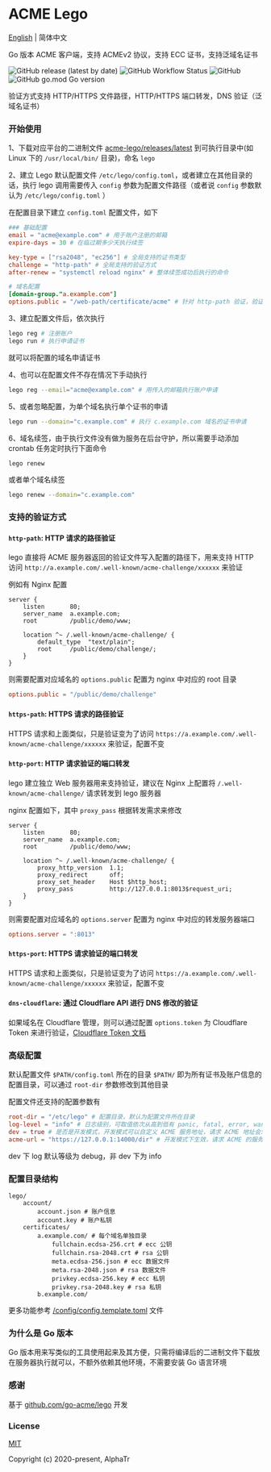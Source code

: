 # ACME Lego

[English](./readme.md) | 简体中文

Go 版本 ACME 客户端，支持 ACMEv2 协议，支持 ECC 证书，支持泛域名证书

![GitHub release (latest by date)](https://img.shields.io/github/v/release/alphatr/acme-lego?label=acme-lego&style=flat-square)
![GitHub Workflow Status](https://img.shields.io/github/workflow/status/alphatr/acme-lego/Build-Release?style=flat-square)
![GitHub](https://img.shields.io/github/license/alphatr/acme-lego?style=flat-square)
![GitHub go.mod Go version](https://img.shields.io/github/go-mod/go-version/alphatr/acme-lego?style=flat-square)

验证方式支持 HTTP/HTTPS 文件路径，HTTP/HTTPS 端口转发，DNS 验证（泛域名证书）

### 开始使用

1、下载对应平台的二进制文件 [acme-lego/releases/latest](https://github.com/alphatr/acme-lego/releases/latest) 到可执行目录中(如 Linux 下的 `/usr/local/bin/` 目录)，命名 `lego`

2、建立 Lego 默认配置文件 `/etc/lego/config.toml`，或者建立在其他目录的话，执行 lego 调用需要传入 `config` 参数为配置文件路径（或者说 `config` 参数默认为 `/etc/lego/config.toml` ）

在配置目录下建立 `config.toml` 配置文件，如下

```toml
### 基础配置
email = "acme@example.com" # 用于账户注册的邮箱
expire-days = 30 # 在临过期多少天执行续签

key-type = ["rsa2048", "ec256"] # 全局支持的证书类型
challenge = "http-path" # 全局支持的验证方式
after-renew = "systemctl reload nginx" # 整体续签成功后执行的命令

# 域名配置
[domain-group."a.example.com"]
options.public = "/web-path/certificate/acme" # 针对 http-path 验证，验证文件的位置
```

3、建立配置文件后，依次执行

```bash
lego reg # 注册账户
lego run # 执行申请证书
```

就可以将配置的域名申请证书

4、也可以在配置文件不存在情况下手动执行

```bash
lego reg --email="acme@example.com" # 用传入的邮箱执行账户申请
```

5、或者忽略配置，为单个域名执行单个证书的申请

```bash
lego run --domain="c.example.com" # 执行 c.example.com 域名的证书申请
```

6、域名续签，由于执行文件没有做为服务在后台守护，所以需要手动添加 crontab 任务定时执行下面命令

```bash
lego renew
```

或者单个域名续签

```bash
lego renew --domain="c.example.com"
```

### 支持的验证方式

#### `http-path`: HTTP 请求的路径验证

lego 直接将 ACME 服务器返回的验证文件写入配置的路径下，用来支持 HTTP 访问 `http://a.example.com/.well-known/acme-challenge/xxxxxx` 来验证

例如有 Nginx 配置

```nginx
server {
    listen       80;
    server_name  a.example.com;
    root         /public/demo/www;

    location ^~ /.well-known/acme-challenge/ {
        default_type  "text/plain";
        root     /public/demo/challenge/;
    }
}
```

则需要配置对应域名的 `options.public` 配置为 nginx 中对应的 root 目录

```toml
options.public = "/public/demo/challenge"
```

#### `https-path`: HTTPS 请求的路径验证

HTTPS 请求和上面类似，只是验证变为了访问 `https://a.example.com/.well-known/acme-challenge/xxxxxx` 来验证，配置不变

#### `http-port`: HTTP 请求验证的端口转发

lego 建立独立 Web 服务器用来支持验证，建议在 Nginx 上配置将 `/.well-known/acme-challenge/` 请求转发到 lego 服务器

nginx 配置如下，其中 `proxy_pass` 根据转发需求来修改

```
server {
    listen       80;
    server_name  a.example.com;
    root         /public/demo/www;

    location ^~ /.well-known/acme-challenge/ {
        proxy_http_version  1.1;
        proxy_redirect      off;
        proxy_set_header    Host $http_host;
        proxy_pass          http://127.0.0.1:8013$request_uri;
    }
}
```

则需要配置对应域名的 `options.server` 配置为 nginx 中对应的转发服务器端口

```toml
options.server = ":8013"
```

#### `https-port`: HTTPS 请求验证的端口转发

HTTPS 请求和上面类似，只是验证变为了访问 `https://a.example.com/.well-known/acme-challenge/xxxxxx` 来验证，配置不变

#### `dns-cloudflare`: 通过 Cloudflare API 进行 DNS 修改的验证

如果域名在 Cloudflare 管理，则可以通过配置 `options.token` 为 Cloudflare Token 来进行验证，[Cloudflare Token 文档](https://blog.cloudflare.com/api-tokens-general-availability/)

### 高级配置

默认配置文件 `$PATH/config.toml` 所在的目录 `$PATH/` 即为所有证书及账户信息的配置目录，可以通过 `root-dir` 参数修改到其他目录

配置文件还支持的配置参数有

```toml
root-dir = "/etc/lego" # 配置目录，默认为配置文件所在目录
log-level = "info" # 日志级别，可取值依次从高到低有 panic, fatal, error, warn, info, debug
dev = true # 是否是开发模式，开发模式可以自定义 ACME 服务地址，请求 ACME 地址会忽略 HTTPS 的证书验证
acme-url = "https://127.0.0.1:14000/dir" # 开发模式下生效，请求 ACME 的服务地址
```

dev 下 log 默认等级为 debug，非 dev 下为 info

### 配置目录结构

```
lego/
    account/
        account.json # 账户信息
        account.key # 账户私钥
    certificates/
        a.example.com/ # 每个域名单独目录
            fullchain.ecdsa-256.crt # ecc 公钥
            fullchain.rsa-2048.crt # rsa 公钥
            meta.ecdsa-256.json # ecc 数据文件
            meta.rsa-2048.json # rsa 数据文件
            privkey.ecdsa-256.key # ecc 私钥
            privkey.rsa-2048.key # rsa 私钥
        b.example.com/

```

更多功能参考 [/config/config.template.toml](/config/config.template.toml) 文件

### 为什么是 Go 版本

Go 版本用来写类似的工具使用起来及其方便，只需将编译后的二进制文件下载放在服务器执行就可以，不额外依赖其他环境，不需要安装 Go 语言环境

### 感谢

基于 [github.com/go-acme/lego](https://github.com/go-acme/lego) 开发

### License

[MIT](https://opensource.org/licenses/MIT)

Copyright (c) 2020-present, AlphaTr
